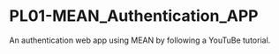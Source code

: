 # PL01-MEAN_Authentication_APP
An authentication web app using MEAN by following a YouTuBe tutorial.
